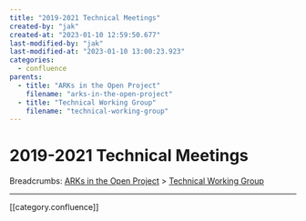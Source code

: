 ```yaml
---
title: "2019-2021 Technical Meetings"
created-by: "jak"
created-at: "2023-01-10 12:59:50.677"
last-modified-by: "jak"
last-modified-at: "2023-01-10 13:00:23.923"
categories:
  - confluence
parents:
  - title: "ARKs in the Open Project"
    filename: "arks-in-the-open-project"
  - title: "Technical Working Group"
    filename: "technical-working-group"
---
```


# 2019-2021 Technical Meetings

Breadcrumbs: [ARKs in the Open Project](arks-in-the-open-project.md) > [Technical Working Group](technical-working-group.md)


---

[[category.confluence]]
